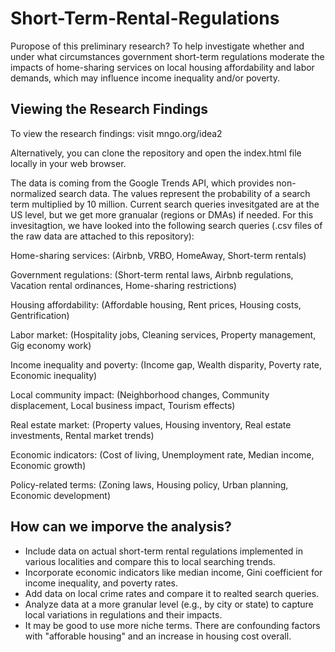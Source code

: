 # Short-Term-Rental-Regulations

Puropose of this preliminary research? To help investigate whether and under what circumstances government short-term regulations moderate the impacts of home-sharing services on local housing affordability and labor demands, which may influence income inequality and/or poverty.

## Viewing the Research Findings
To view the research findings: visit mngo.org/idea2

Alternatively, you can clone the repository and open the index.html file locally in your web browser.


The data is coming from the Google Trends API, which provides non-normalized search data. The values represent the probability of a search term multiplied by 10 million. Current search queries invesitgated are at the US level, but we get more granualar (regions or DMAs) if needed. For this invesitagtion, we have looked into the following search queries (.csv files of the raw data are attached to this repository):

Home-sharing services: (Airbnb, VRBO, HomeAway, Short-term rentals)

Government regulations: (Short-term rental laws, Airbnb regulations, Vacation rental ordinances, Home-sharing restrictions)

Housing affordability: (Affordable housing, Rent prices, Housing costs, Gentrification)

Labor market: (Hospitality jobs, Cleaning services, Property management, Gig economy work)

Income inequality and poverty: (Income gap, Wealth disparity, Poverty rate, Economic inequality)

Local community impact: (Neighborhood changes, Community displacement, Local business impact, Tourism effects)

Real estate market: (Property values, Housing inventory, Real estate investments, Rental market trends)

Economic indicators: (Cost of living, Unemployment rate, Median income, Economic growth)

Policy-related terms: (Zoning laws, Housing policy, Urban planning, Economic development)

## How can we imporve the analysis? 
  - Include data on actual short-term rental regulations implemented in various localities and compare this to local searching trends.
  - Incorporate economic indicators like median income, Gini coefficient for income inequality, and poverty rates.
  - Add data on local crime rates and compare it to realted search queries.
  - Analyze data at a more granular level (e.g., by city or state) to capture local variations in regulations and their impacts.
  - It may be good to use more niche terms. There are confounding factors with "afforable housing" and an increase in housing cost overall. 
